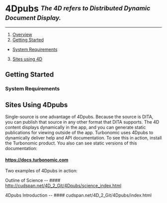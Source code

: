 <!--
http://www.apache.org/licenses/LICENSE-2.0.txt


Copyright 2015 Turbonomic

Licensed under the Apache License, Version 2.0 (the "License");
you may not use this file except in compliance with the License.
You may obtain a copy of the License at

    http://www.apache.org/licenses/LICENSE-2.0

Unless required by applicable law or agreed to in writing, software
distributed under the License is distributed on an "AS IS" BASIS,
WITHOUT WARRANTIES OR CONDITIONS OF ANY KIND, either express or implied.
See the License for the specific language governing permissions and
limitations under the License.
-->

# **4Dpubs** <sup><sub>_The 4D refers to Distributed Dynamic Document Display._</sub></sup>

----

1. [Overview](#overview)
2. [Getting Started](#getting-started)
  * [System Requirements](#system-requirements)
3. [Sites using 4D](#sites-using-4dpubs)

## Getting Started

### System Requirements

## Sites Using 4Dpubs

Single-source is one advantage of 4Dpubs. Because the source is DITA, you can publish 
that source in any other format that DITA supports. The 4D content displays dynamically 
in the app, and you can generate static publications for viewing outside of the app.
Turbonomic uses 4Dpubs to dynamically deliver help and API documentation. To see this 
in action, install the Turbonomic product. You also can see static versions 
of this documentation:
#### https://docs.turbonomic.com

Two examples of 4Dpubs in action:

Outline of Science -- #### http://cudspan.net/4D_2_Git/4Dpubs/science_index.html

4Dpubs Introduction -- #### cudspan.net/4D_2_Git/4Dpubs/index.html



